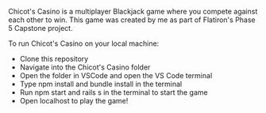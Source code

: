 Chicot's Casino is a multiplayer Blackjack game where you compete against each other to win.
This game was created by me as part of Flatiron's Phase 5 Capstone project.

To run Chicot's Casino on your local machine:
- Clone this repository
- Navigate into the Chicot's Casino folder
- Open the folder in VSCode and open the VS Code terminal
- Type npm install and bundle install in the terminal 
- Run npm start and rails s in the terminal to start the game
- Open localhost to play the game!
